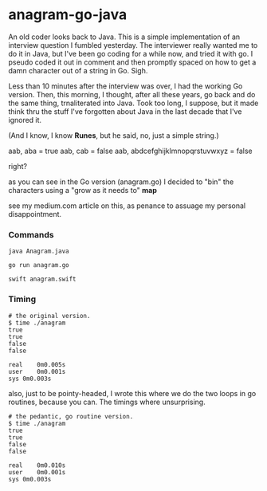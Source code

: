# anagram-go-java

An old coder looks back to Java. This is a simple implementation of an interview
question I fumbled yesterday. The interviewer really wanted me to do it in Java,
but I've been go coding for a while now, and tried it with go. I pseudo coded it out
in comment and then promptly spaced on how to get a damn character out of a string in
Go. Sigh.

Less than 10 minutes after the interview was over, I had the working Go version.
Then, this morning, I thought, after all these years, go back and do the same thing,
trnaliterated into Java. Took too long, I suppose, but it made think thru the stuff
I've forgotten about Java in the last decade that I've ignored it.

(And I know, I know **Runes**, but he said, no, just a simple string.)

aab, aba = true
aab, cab = false
aab, abdcefghijklmnopqrstuvwxyz = false

right?

as you can see in the Go version (anagram.go) I decided to "bin" the characters
using a "grow as it needs to" **map**

see my medium.com article on this, as penance to assuage my personal disappointment.

### Commands

```
java Anagram.java

go run anagram.go

swift anagram.swift
```

### Timing

```
# the original version.
$ time ./anagram
true
true
false
false

real	0m0.005s
user	0m0.001s
sys	0m0.003s
```
also, just to be pointy-headed, I wrote this where we do the two loops in
go routines, because you can. The timings where unsurprising.
```
# the pedantic, go routine version.
$ time ./anagram
true
true
false
false

real	0m0.010s
user	0m0.001s
sys	0m0.003s
```

